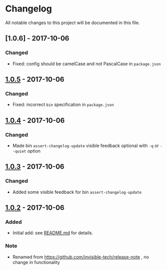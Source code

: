 # Changelog

All notable changes to this project will be documented in this file.

## [1.0.6] - 2017-10-06
### Changed
  - Fixed: config should be camelCase and not PascalCase in `package.json`

## [1.0.5] - 2017-10-06
### Changed
  - Fixed: incorrect `bin` specification in `package.json`

## [1.0.4] - 2017-10-06
### Changed
  - Made bin `assert-changelog-update` visible feedback optional with `-q` or `--quiet` option

## [1.0.3] - 2017-10-06
### Changed
  - Added some visible feedback for bin `assert-changelog-update`

## [1.0.2] - 2017-10-06
### Added
  - Initial add: see [README.md](README.md) for details.

### Note
  - Renamed from https://github.com/invisible-tech/release-note , no change in functionality

[1.0.2]: https://github.com/invisible-tech/changelog-update/releases/tag/v1.0.2
[1.0.3]: https://github.com/invisible-tech/changelog-update/releases/tag/v1.0.3
[1.0.4]: https://github.com/invisible-tech/changelog-update/releases/tag/v1.0.4
[1.0.5]: https://github.com/invisible-tech/changelog-update/releases/tag/v1.0.5
